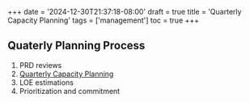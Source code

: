 +++
date = '2024-12-30T21:37:18-08:00'
draft = true
title = 'Quarterly Capacity Planning'
tags = ['management']
toc = true
+++

## Quaterly Planning Process

1. PRD reviews
2. [Quarterly Capacity Planning](capacity-planning.md)
3. LOE estimations
4. Prioritization and commitment
